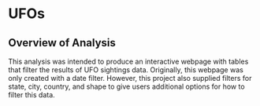 # UFOs

## Overview of Analysis
This analysis was intended to produce an interactive webpage with tables that filter the results of UFO sightings data. Originally, this webpage was only created with a date filter. However, this project also supplied filters for state, city, country, and shape to give users additional options for how to filter this data.  

